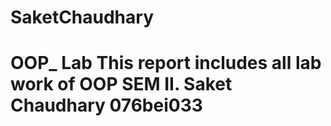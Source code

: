 # SaketChaudhary
# OOP_ Lab This report includes all lab work of OOP SEM II. Saket Chaudhary  076bei033

